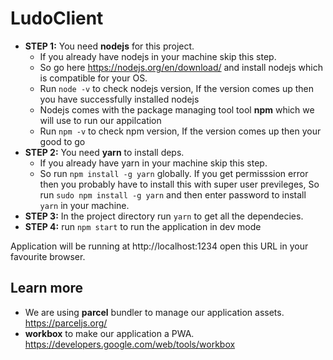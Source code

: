 # LudoClient
* **STEP 1:**  You need **nodejs** for this project.
    * If you already have nodejs in your machine skip this step.
    * So go here https://nodejs.org/en/download/ and install nodejs which is compatible for your OS. 
    * Run `node -v` to check nodejs version, If the version comes up then you have successfully installed nodejs
    * Nodejs comes with the package managing tool tool **npm** which we will use to run our appilcation
    * Run `npm -v` to check npm version, If the version comes up then your good to go
* **STEP 2:** You need **yarn** to install deps. 
    * If you already have yarn in your machine skip this step.
    * So run `npm install -g yarn` globally. 
      If you get permisssion error then you probably have to install this with super user previleges,
      So run `sudo npm install -g yarn` and then enter password to install `yarn` in your machine.
* **STEP 3:** In the project directory run `yarn` to get all the dependecies.
* **STEP 4:** run `npm start` to run the application in dev mode

Application will be running at http://localhost:1234 open this URL in your favourite browser. 

## Learn more
  * We are using **parcel** bundler to manage our application assets. https://parceljs.org/
  * **workbox** to make our application a PWA. https://developers.google.com/web/tools/workbox
